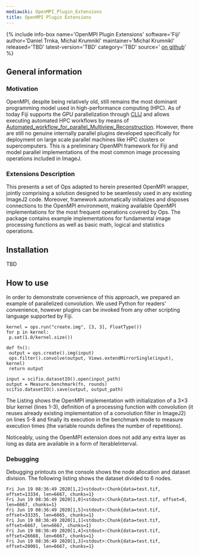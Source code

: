 ```yaml
---
mediawiki: OpenMPI_Plugin_Extensions
title: OpenMPI Plugin Extensions
---
```


{% include info-box name='OpenMPI Plugin Extensions' software='Fiji' author='Daniel Trnka, Michal Krumnikl' maintainer='Michal Krumnikl' released='TBD' latest-version='TBD' category='TBD' source=' [on github](https://github.com/fiji-hpc/scijava-parallel-mpi)' %}

## General information

### Motivation

OpenMPI, despite being relatively old, still remains the most dominant programming model used in high-performance computing (HPC). As of today Fiji supports the GPU parallelization through [CLIJ](/plugins/clij) and allows executing automated HPC workflows by means of [Automated\_workflow\_for\_parallel\_Multiview\_Reconstruction](/plugins/automated-workflow-for-parallel-multiview-reconstruction). However, there are still no genuine internally parallel plugins developed specifically for deployment on large scale parallel machines like HPC clusters or supercomputers. This is a preliminary OpenMPI framework for Fiji and model parallel implementations of the most common image processing operations included in ImageJ.

### Extensions Description

This presents a set of Ops adapted to herein presented OpenMPI wrapper, jointly comprising a solution designed to be seamlessly used in any existing ImageJ2 code. Moreover, framework automatically initializes and disposes connections to the OpenMPI environment, making available OpenMPI implementations for the most frequent operations covered by Ops. The package contains example implementations for fundamental image processing functions as well as basic math, logical and statistics operations.

## Installation

TBD

## How to use

In order to demonstrate convenience of this approach, we prepared an example of parallelized convolution. We used Python for readers' convenience, however plugins can be invoked from any other scripting language supported by Fiji.

    kernel = ops.run("create.img", [3, 3], FloatType())
    for p in kernel:
     p.set(1.0/kernel.size())

    def fn():
     output = ops.create().img(input)
     ops.filter().convolve(output, Views.extendMirrorSingle(input), kernel)
     return output

    input = scifio.datasetIO().open(input_path)
    output = Measure.benchmark(fn, rounds)
    scifio.datasetIO().save(output, output_path)

The Listing shows the OpenMPI implementation with initialization of a 3×3 blur kernel (lines 1-3), definition of a processing function with convolution (it reuses already existing implementation of a convolution filter in ImageJ2) on lines 5-8 and finally its execution in the benchmark mode to measure execution times (the variable rounds defines the number of repetitions).

Noticeably, using the OpenMPI extension does not add any extra layer as long as data are available in a form of IterableInterval.

### Debugging

Debugging printouts on the console shows the node allocation and dataset division. The following listing shows the dataset divided to 6 nodes.

    Fri Jun 19 08:36:49 2020[1,2]<stdout>:Chunk{data=test.tif, offset=13334, len=6667, chunks=1}
    Fri Jun 19 08:36:49 2020[1,0]<stdout>:Chunk{data=test.tif, offset=0, len=6667, chunks=1}
    Fri Jun 19 08:36:49 2020[1,5]<stdout>:Chunk{data=test.tif, offset=33335, len=6665, chunks=1}
    Fri Jun 19 08:36:49 2020[1,1]<stdout>:Chunk{data=test.tif, offset=6667, len=6667, chunks=1}
    Fri Jun 19 08:36:49 2020[1,4]<stdout>:Chunk{data=test.tif, offset=26668, len=6667, chunks=1}
    Fri Jun 19 08:36:49 2020[1,3]<stdout>:Chunk{data=test.tif, offset=20001, len=6667, chunks=1}
